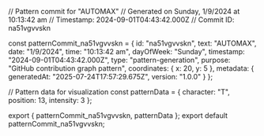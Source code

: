 // Pattern commit for "AUTOMAX"
// Generated on Sunday, 1/9/2024 at 10:13:42 am
// Timestamp: 2024-09-01T04:43:42.000Z
// Commit ID: na51vgvvskn

const patternCommit_na51vgvvskn = {
  id: "na51vgvvskn",
  text: "AUTOMAX",
  date: "1/9/2024",
  time: "10:13:42 am",
  dayOfWeek: "Sunday",
  timestamp: "2024-09-01T04:43:42.000Z",
  type: "pattern-generation",
  purpose: "GitHub contribution graph pattern",
  coordinates: {
    x: 20,
    y: 5
  },
  metadata: {
    generatedAt: "2025-07-24T17:57:29.675Z",
    version: "1.0.0"
  }
};

// Pattern data for visualization
const patternData = {
  character: "T",
  position: 13,
  intensity: 3
};

export { patternCommit_na51vgvvskn, patternData };
export default patternCommit_na51vgvvskn;
